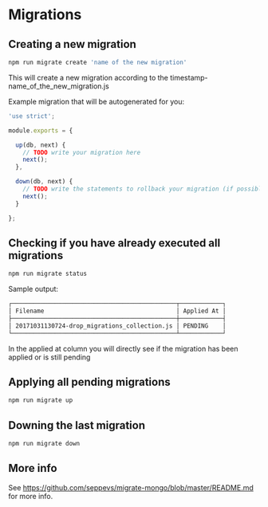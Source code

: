 # Migrations

## Creating a new migration
``` sh
npm run migrate create 'name of the new migration'
```

This will create a new migration according to the timestamp-name_of_the_new_migration.js

Example migration that will be autogenerated for you:
``` js
'use strict';

module.exports = {

  up(db, next) {
    // TODO write your migration here
    next();
  },

  down(db, next) {
    // TODO write the statements to rollback your migration (if possible)
    next();
  }

};
```

## Checking if you have already executed all migrations
``` sh
npm run migrate status
```

Sample output:
``` sh
┌──────────────────────────────────────────────┬────────────┐
│ Filename                                     │ Applied At │
├──────────────────────────────────────────────┼────────────┤
│ 20171031130724-drop_migrations_collection.js │ PENDING    │
└──────────────────────────────────────────────┴────────────┘
```

In the applied at column you will directly see if the migration has been applied or is still pending

## Applying all pending migrations
``` sh
npm run migrate up
```

## Downing the last migration
``` sh
npm run migrate down
```

## More info
See https://github.com/seppevs/migrate-mongo/blob/master/README.md for more info.
